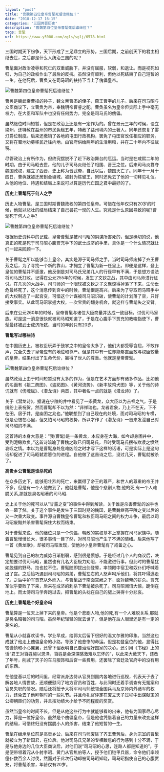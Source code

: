 ```yaml
---
layout: "post"
title: "曹魏第四位皇帝曹髦死后谁继位？"
date: "2018-12-17 16:15"
categories: "三国两晋历史"
description: "曹魏第四位皇帝曹髦死后谁继位？"
tags: 曹髦
url: https://www.y5000.com/zgls/sglj/6578.html
---
```






三国时期天下纷争，天下形成了三足鼎立的形势。三国后期，之前创天下的君主相继去世，之后都是什么人统治三国的呢？

曹髦面对政治凌辱和死亡的双重威胁下，并没有屈服，软弱，和退让。而是视死如归，为自己的政权作出了最后的反抗。虽然没有顺利，但他以死结束了自己短暂的一生。在他死后，曹奂又在司马昭的扶持下当上了傀儡皇帝。

![曹魏第四位皇帝曹髦死后谁继位？](/uploads/allimg/161206/6-16120613242D07.JPG)

曹奂是魏武帝曹操的孙子，魏文帝曹丕的侄子，燕王曹宇的儿子。后来在司马昭与众臣商议下，立曹奂为帝，奉魏明帝曹睿之祀。曹奂虽名为皇帝但实际上手中毫无权力，在大臣和军队中也没有任何势力，完全是司马氏的傀儡。

虽然继位时间短暂，但是在政治上还是有一定作为的。曾在景元三年的时候，设立梁州，还特赦在益州的市民免租五年，特赦了益州境内的土著人。同年还恢复了雾灯爵位制度。后来还撤销了各地的屯田行政机构，罢免了屯田官改任相应的职务。又将在蜀地劝募移民迁往内地，由官府供给两年的生活用粮，并在二十年内不征赋税。

尽管政治上有所作为，但终究摆脱不了赶下政治舞台的厄运。当时是在咸熙二年的时期，由于司马昭去世，他的儿子司马炎继任了相国、晋王之位。后来司马炎篡夺魏国政权，建立了西晋，史上称为晋武帝，自此以后，魏国灭亡了。同年十一月十四日，曹奂就被迁居到金墉城，被封为陈留王，同时还免去了他的一切拜见礼仪。从他的地位、待遇和结局上来说可以算是历代亡国之君中最好的了。

**历史上曹髦死于何人之手**

历史人物曹髦，是三国时期曹魏政权的第四任皇帝。可惜在他年仅只有20岁的时候，他就以悲壮的结局结束了自己昙花一现的人生。究竟是什么原因导致的呢?曹髦死于何人之手?

![曹魏第四位皇帝曹髦死后谁继位？](/uploads/allimg/161206/6-16120613244K52.JPG)

根据历史资料中的记载，皇帝曹髦是被司马昭的阴谋所害死的，但是确切的说，他真正的死是死于司马昭心腹贾充手下的武士成济的手里，具体是一个什么情况就让们一起来回顾一下。

关于曹髦之所以能够当上皇帝，其实是源于司马师之手。当时司马师废掉了齐王曹芳之后，为了寻找一个新的靠山，才拥立了曹髦为新一任皇上。即便是这样，登上皇位的曹髦并不感激，他反倒是对司马氏兄弟几人的行径早有不满，于是想方设法将司马氏打败。记得在公元255年的时候，发生了文钦之战，其中由司马师进行征讨。在几次的大战中，司马师的一个眼球被文钦之子文鸯惊得掉落了下来，生命垂危最终死了，这个消息传到宫中的时候，曹髦很是高兴。后来为了夺取司马昭手中的大权制造了一起宫变，可惜这个计谋被司马昭识破，使曹髦的计划落了空，只好接受事实。从此司马昭掌握大权。一次宝贵的翻身机会，就这样与曹髦失之交臂。

后来在公元260年的时候，皇帝曹髦与诸位大臣商量并达成一致目标，讨伐司马家族。可是这一消息很快就被司马昭知道了，于是在心腹手下贾充的教唆指使下，曹髦最终被武士成济所弑，当时的年龄只有20岁。

**曹髦写过哪些诗**

在中国历史上，被权臣玩弄于鼓掌之中的皇帝太多了，他们大都受辱含屈，不敢作声，完全失去了皇帝应有的地位和尊严。但是其中有一位却能够直面敢与权臣较量的皇帝，结果付出了生命代价，赢得了世人的尊重。他就是皇帝曹髦。

![曹魏第四位皇帝曹髦死后谁继位？](/uploads/allimg/161206/6-161206132600103.JPG)

虽然政治上由于时间短暂没有太多的作为，但是在艺术方面却有诸多作品，比如他的名画有《祖二疏图》、《盗跖图》、《黄河流势》、《新丰放鸡犬图》等，关于他的诗词就有《伤魂赋》、《潜龙诗》两首，其中著名一点的就是《潜龙诗》了。

关于《潜龙诗》，据说在宁陵的井中看见了一条黄龙，众大臣以为吉祥之气，于是纷纷上表祝贺。然而曹髦却不以为然：“非祥瑞也。龙者君象，乃上不在天，下不在田，居于井，是幽困之兆也。”他联想到了自己现在的处境，面对司马昭的专横，很是忌恨在心里，但又怕司马昭的权势，所以才作了《潜龙诗》一首来发泄自己对司马昭的不满。

这首诗的本身大意是：“我(曹髦)是一条黄龙，本应身在大海，如今却身困井中，受到泥鳅欺负。”这首诗暗喻了曹魏之政已归司马氏，且时受司马氏摆布欺凌之愤然哀叹之情。本以为是曹髦身处危难凶险之时才写下这样的话语，可是实际上是这句话却促进了司马昭弑君篡位的进程。自他做了这首诗之后，没过几天，曹髦就被杀了。

**高贵乡公曹髦是谁杀死的**

在众多历史下，能够用壮烈的死亡，来赢得了帝王的尊严，和世人的尊重的帝王并不多，但是有一个人他做到了，他就是曹髦，他是个悲剧人物,他的死,有一个人难脱关系,那就是臭名昭著的司马昭.

史上关于他的死可以从“甘露之变”的事件中得到解读，关于谁是杀害曹髦的凶手也会一幕了然。关于这个事件是发生于三国时期的魏国，是曹魏继高平陵之变以后的又一次重大政变。事件源自曹魏皇帝曹髦和权臣司马昭之间的权力斗争，最后以司马昭废黜并杀害曹髦保住大权而结束。

对于曹髦来说，他的继位只是一个傀儡，朝政的实权基本上掌握在司马家族中。随着曹髦慢慢长大，很多事情一目了然，对司马昭也产生了不满的情绪。后来他写了一首《黄龙歌》，却被司马昭发现，使他对小皇帝曹髦有了戒备之心。

曹髦见到自己的权力威势日渐削弱，感到很是愤怒。于是经过几个人的商议后，决定想要讨伐司马昭，虽然也有几名大臣极力劝阻，不能激进行事，但此时的曹髦犹如脱缰的野马，拉也拉不住。曹髦随即拔出剑登辇，率领殿中宿卫和奴仆们呼喊着出了宫。之后恰巧遇到司马昭的弟弟，曹髦左右的人怒声呵斥他们，将其吓得逃走了。之后中护军贾充从外而入，与曹髦战于南面宫阙之下，面对魏帝的拼杀。贾充军似乎要败了下来，后来在成济的刺杀下曹髦被杀死了。司马昭闻讯大惊，跪倒在地上。而太傅司马孚奔跑过去，把曹髦的头枕在自己的腿上哭得十分悲哀。

**历史上曹髦是个好皇帝吗**

曹髦算是一位天上掉下来的皇帝。他是个悲剧人物,他的死,有一个人难脱关系,那就是臭名昭著的司马昭。虽然年纪轻轻的就去世了，但是他在后人眼里还是有一定的美名的。

曹髦从小就喜欢读书，学业早成，给郭太后留下很好的温文尔雅的印象。当然这也成就了他走上傀儡皇帝的小路，导致了他悲惨的命运。但是初登皇位的他，显得比较谨慎和小心翼翼，还曾下诏表明自己要治理好国家的决心。还引用《书经》上的话“君王对百姓施以恩泽，百姓是会深深感激难以忘怀的”，以此来大赦天下，还改了年号，削减了天子的车马服饰和后宫一些费用，还罢除了宫廷及官府中的没有用的东西。

在他登基以后的时间里，经常派身边侍从官员到国内各地进行巡视，代表天子去了解各地人情世故，还顺便慰问了地方官员和百姓，与此同时还着手调查有无冤案和官员失职的情况。随后还将授予大将军司马师统领全国兵马及京师内外诸军的权力，还免去了他拜朝时的一些礼节。并且命礼官评定在废立天子过程中出谋献策的公卿朝臣们的功劳，并且按功绩大小给予不同程度的奖赏。

虽然当皇帝的时间不长，但是从他这些行为中就能够看的出来，他有为国家尽心尽力，算是一位好皇帝。虽然是个傀儡皇帝，但是他也凭借着自己的力量来改变这样的结局，可惜终归没有摆脱小人的杀害，结束了他短暂的一生。

曹髦在继承皇位前是高贵乡公，后来在司马师废除了齐王曹芳后，身为宗室的曹髦就被立为了新国君，在位后。他对司马氏兄弟的专横跋扈的行为感到十分不满，于是与他身边的几位大臣商议后，对他们说“司马昭的心思，连路人都是知道的”，于是便带领着冗从仆射李昭、黄门从官焦伯等人，授予他们铠甲兵器，命令他们率领僮仆数百余人讨伐，然而对于此次行动却被司马昭知晓，司马昭指使自己的心腹贾充，将曹髦杀害，年龄仅有20岁。

